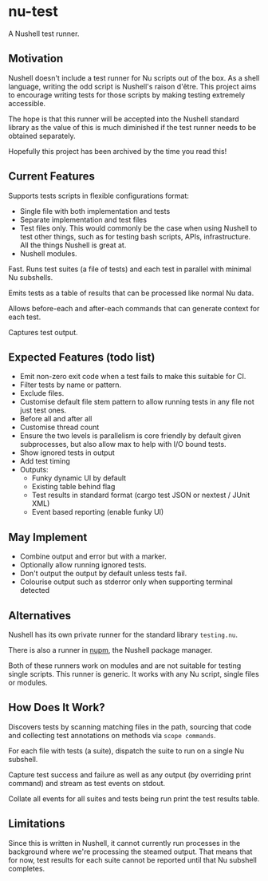 # nu-test

A Nushell test runner.


## Motivation

Nushell doesn't include a test runner for Nu scripts out of the box. As a shell language, writing the odd script is Nushell's raison d'être. This project aims to encourage writing tests for those scripts by making testing extremely accessible.

The hope is that this runner will be accepted into the Nushell standard library as the value of this is much diminished if the test runner needs to be obtained separately.

Hopefully this project has been archived by the time you read this!


## Current Features

Supports tests scripts in flexible configurations format:
- Single file with both implementation and tests
- Separate implementation and test files
- Test files only. This would commonly be the case when using Nushell to test other things, such as for testing bash scripts, APIs, infrastructure. All the things Nushell is great at.
- Nushell modules.

Fast. Runs test suites (a file of tests) and each test in parallel with minimal Nu subshells.

Emits tests as a table of results that can be processed like normal Nu data.

Allows before-each and after-each commands that can generate context for each test.

Captures test output.


## Expected Features (todo list)

- Emit non-zero exit code when a test fails to make this suitable for CI.
- Filter tests by name or pattern.
- Exclude files.
- Customise default file stem pattern to allow running tests in any file not just test ones.
- Before all and after all
- Customise thread count
- Ensure the two levels is parallelism is core friendly by default given subprocesses, but also allow max to help with I/O bound tests.
- Show ignored tests in output
- Add test timing
- Outputs:
  - Funky dynamic UI by default
  - Existing table behind flag
  - Test results in standard format (cargo test JSON or nextest / JUnit XML)
  - Event based reporting (enable funky UI)


## May Implement

- Combine output and error but with a marker.
- Optionally allow running ignored tests.
- Don't output the output by default unless tests fail.
- Colourise output such as stderror only when supporting terminal detected


## Alternatives

Nushell has its own private runner for the standard library `testing.nu`.

There is also a runner in [nupm](https://github.com/nushell/nupm), the Nushell package manager.

Both of these runners work on modules and are not suitable for testing single scripts. This runner is generic. It works with any Nu script, single files or modules.


## How Does It Work?

Discovers tests by scanning matching files in the path, sourcing that code and collecting test annotations on methods via `scope commands`.

For each file with tests (a suite), dispatch the suite to run on a single Nu subshell.

Capture test success and failure as well as any output (by overriding print command) and stream as test events on stdout.

Collate all events for all suites and tests being run print the test results table.


## Limitations

Since this is written in Nushell, it cannot currently run processes in the background where we're processing the steamed output. That means that for now, test results for each suite cannot be reported until that Nu subshell completes. 

